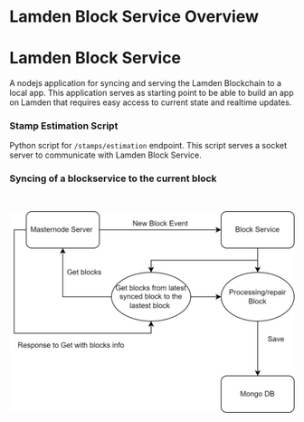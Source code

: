
# Lamden Block Service Overview


# Lamden Block Service
A nodejs application for syncing and serving the Lamden Blockchain to a local app.
This application serves as starting point to be able to build an app on Lamden that requires easy access to current state and realtime updates.

### Stamp Estimation Script
Python script for `/stamps/estimation` endpoint. This script serves a socket server to communicate with  Lamden Block Service.


### Syncing of a blockservice to the current block

<br/>

![](../../img/develop/blockservice/blockservice_sync.png)

